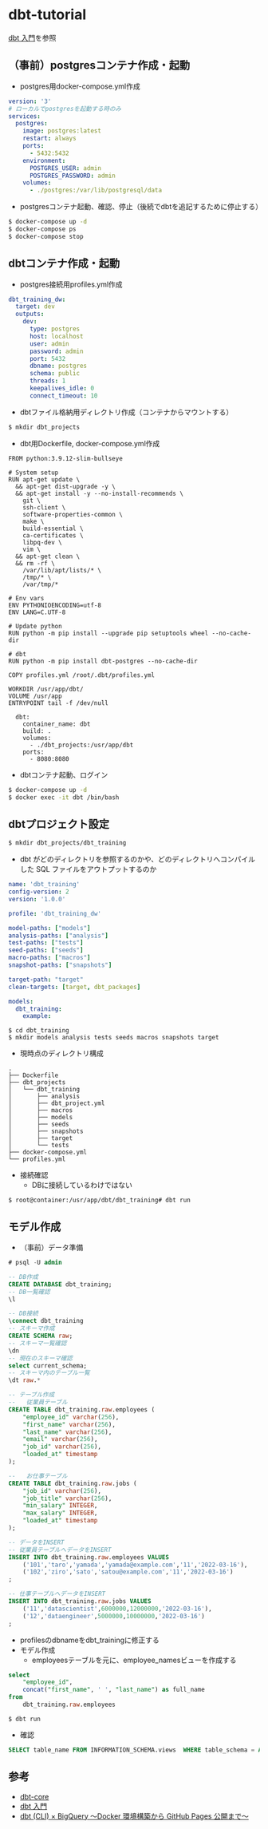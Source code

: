 # dbt-tutorial

[dbt 入門](https://zenn.dev/foursue/books/31456a86de5bb4)を参照

## （事前）postgresコンテナ作成・起動
* postgres用docker-compose.yml作成

```yml:docker-compose.yml
version: '3'
# ローカルでpostgresを起動する時のみ
services:
  postgres:
    image: postgres:latest
    restart: always
    ports:
      - 5432:5432
    environment:
      POSTGRES_USER: admin
      POSTGRES_PASSWORD: admin
    volumes:
      - ./postgres:/var/lib/postgresql/data

```

* postgresコンテナ起動、確認、停止（後続でdbtを追記するために停止する）

```bash
$ docker-compose up -d
$ docker-compose ps
$ docker-compose stop
```

## dbtコンテナ作成・起動
* postgres接続用profiles.yml作成

```yml:profiles.yml
dbt_training_dw:
  target: dev
  outputs:
    dev:
      type: postgres
      host: localhost
      user: admin
      password: admin
      port: 5432
      dbname: postgres
      schema: public
      threads: 1
      keepalives_idle: 0
      connect_timeout: 10
```

* dbtファイル格納用ディレクトリ作成（コンテナからマウントする）

```bash
$ mkdir dbt_projects
```

* dbt用Dockerfile, docker-compose.yml作成

```docker:Dockerfile
FROM python:3.9.12-slim-bullseye

# System setup
RUN apt-get update \
  && apt-get dist-upgrade -y \
  && apt-get install -y --no-install-recommends \
    git \
    ssh-client \
    software-properties-common \
    make \
    build-essential \
    ca-certificates \
    libpq-dev \
    vim \
  && apt-get clean \
  && rm -rf \
    /var/lib/apt/lists/* \
    /tmp/* \
    /var/tmp/*

# Env vars
ENV PYTHONIOENCODING=utf-8
ENV LANG=C.UTF-8

# Update python
RUN python -m pip install --upgrade pip setuptools wheel --no-cache-dir

# dbt
RUN python -m pip install dbt-postgres --no-cache-dir

COPY profiles.yml /root/.dbt/profiles.yml

WORKDIR /usr/app/dbt/
VOLUME /usr/app
ENTRYPOINT tail -f /dev/null
```

```docker:docker-compose.yml（postgresに追記）
  dbt:
    container_name: dbt
    build: .
    volumes:
      - ./dbt_projects:/usr/app/dbt
    ports:
      - 8080:8080
```

* dbtコンテナ起動、ログイン

```bash
$ docker-compose up -d
$ docker exec -it dbt /bin/bash
```

## dbtプロジェクト設定

```bash
$ mkdir dbt_projects/dbt_training
```

* dbt がどのディレクトリを参照するのかや、どのディレクトリへコンパイルした SQL ファイルをアウトプットするのか

```yml:dbt_training/dbt_project.yml
name: 'dbt_training'
config-version: 2
version: '1.0.0'

profile: 'dbt_training_dw'

model-paths: ["models"]
analysis-paths: ["analysis"]
test-paths: ["tests"]
seed-paths: ["seeds"]
macro-paths: ["macros"]
snapshot-paths: ["snapshots"]

target-path: "target"
clean-targets: [target, dbt_packages]

models:
  dbt_training:
    example:
```

```
$ cd dbt_training
$ mkdir models analysis tests seeds macros snapshots target
```

* 現時点のディレクトリ構成

```
.
├── Dockerfile
├── dbt_projects
│   └── dbt_training
│       ├── analysis
│       ├── dbt_project.yml
│       ├── macros
│       ├── models
│       ├── seeds
│       ├── snapshots
│       ├── target
│       └── tests
├── docker-compose.yml
└── profiles.yml
```

* 接続確認
    * DBに接続しているわけではない
```
$ root@container:/usr/app/dbt/dbt_training# dbt run
```

## モデル作成
* （事前）データ準備

```sql
# psql -U admin

-- DB作成
CREATE DATABASE dbt_training;
-- DB一覧確認
\l

-- DB接続
\connect dbt_training
-- スキーマ作成
CREATE SCHEMA raw;
-- スキーマ一覧確認
\dn
-- 現在のスキーマ確認
select current_schema;
-- スキーマ内のテーブル一覧
\dt raw.*

-- テーブル作成
--   従業員テーブル
CREATE TABLE dbt_training.raw.employees (
	"employee_id" varchar(256),
	"first_name" varchar(256),
	"last_name" varchar(256),
	"email" varchar(256),
	"job_id" varchar(256),
	"loaded_at" timestamp
);

--   お仕事テーブル
CREATE TABLE dbt_training.raw.jobs (
	"job_id" varchar(256),
	"job_title" varchar(256),
	"min_salary" INTEGER,
	"max_salary" INTEGER,
	"loaded_at" timestamp
);

-- データをINSERT
-- 従業員テーブルへデータをINSERT
INSERT INTO dbt_training.raw.employees VALUES
	('101','taro','yamada','yamada@example.com','11','2022-03-16'),
	('102','ziro','sato','satou@example.com','11','2022-03-16')
;

-- 仕事テーブルへデータをINSERT
INSERT INTO dbt_training.raw.jobs VALUES
	('11','datascientist',6000000,12000000,'2022-03-16'),
	('12','dataengineer',5000000,10000000,'2022-03-16')
;
```

* profilesのdbnameをdbt_trainingに修正する
* モデル作成
    * employeesテーブルを元に、employee_namesビューを作成する

```sql:models/employee_names.sql
select
	"employee_id",
	concat("first_name", ' ', "last_name") as full_name
from
	dbt_training.raw.employees
```

```
$ dbt run
```

* 確認

```sql
SELECT table_name FROM INFORMATION_SCHEMA.views  WHERE table_schema = ANY (current_schemas(false));
```

## 参考
* [dbt-core](https://github.com/dbt-labs/dbt-core)
* [dbt 入門](https://zenn.dev/foursue/books/31456a86de5bb4)
* [dbt (CLI) × BigQuery 〜Docker 環境構築から GitHub Pages 公開まで〜](https://qiita.com/mida12251141/items/47b4ade9cbbb82290d43)
